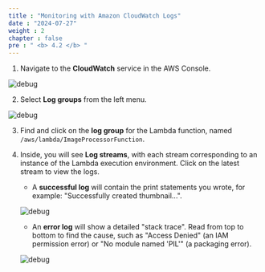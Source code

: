 ```yaml
---
title : "Monitoring with Amazon CloudWatch Logs"
date : "2024-07-27" 
weight : 2 
chapter : false
pre : " <b> 4.2 </b> "
---
```



1. Navigate to the **CloudWatch** service in the AWS Console.

![debug](/images/image12.png)

2. Select **Log groups** from the left menu.

![debug](/images/image17.png)

3. Find and click on the **log group** for the Lambda function, named `/aws/lambda/ImageProcessorFunction`.  
4. Inside, you will see **Log streams**, with each stream corresponding to an instance of the Lambda execution environment. Click on the latest stream to view the logs.  
   * A **successful log** will contain the print statements you wrote, for example: "Successfully created thumbnail...".

   ![debug](/images/image2.png)

   * An **error log** will show a detailed "stack trace". Read from top to bottom to find the cause, such as "Access Denied" (an IAM permission error) or "No module named 'PIL'" (a packaging error).

   ![debug](/images/image11.png)
